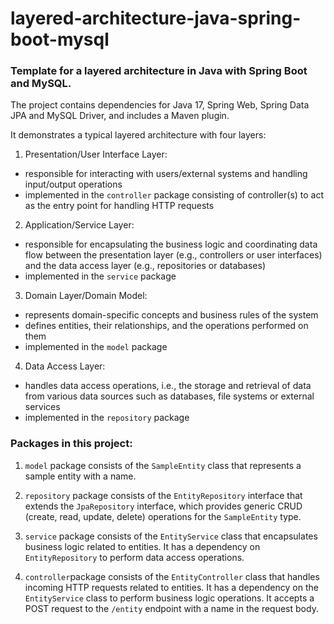 # layered-architecture-java-spring-boot-mysql
### Template for a layered architecture in Java with Spring Boot and MySQL.

The project contains dependencies for Java 17, Spring Web, Spring Data JPA and MySQL Driver, and includes a Maven plugin.

It demonstrates a typical layered architecture with four layers:

1. Presentation/User Interface Layer:
- responsible for interacting with users/external systems and handling input/output operations
- implemented in the ```controller``` package consisting of controller(s) to act as the entry point for handling HTTP requests

2. Application/Service Layer:
- responsible for encapsulating the business logic and coordinating data flow between the presentation layer (e.g., controllers or user interfaces) and the data access layer (e.g., repositories or databases)
- implemented in the ```service``` package

3. Domain Layer/Domain Model:
- represents domain-specific concepts and business rules of the system
- defines entities, their relationships, and the operations performed on them
- implemented in the ```model``` package

4. Data Access Layer:
- handles data access operations, i.e., the storage and retrieval of data from various data sources such as databases, file systems or external services
- implemented in the ```repository``` package

### Packages in this project:

1. ```model``` package consists of the ```SampleEntity``` class that represents a sample entity with a name.

2. ```repository``` package consists of the ```EntityRepository``` interface that extends the ```JpaRepository``` interface, which provides generic CRUD (create, read, update, delete) operations for the ```SampleEntity``` type.

3. ```service``` package consists of the ```EntityService``` class that encapsulates business logic related to entities. It has a dependency on ```EntityRepository``` to perform data access operations.

4. ```controller```package consists of the ```EntityController``` class that handles incoming HTTP requests related to entities. It has a dependency on the ```EntityService``` class to perform business logic operations. It accepts a POST request to the ```/entity``` endpoint with a name in the request body.

